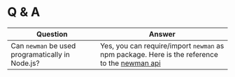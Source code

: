 # Q & A

|Question|Answer|
|---|---|
|Can `newman` be used programatically in Node.js? | Yes, you can require/import `newman` as npm package. Here is the reference to the [newman api](https://github.com/postmanlabs/newman#newmanrunoptions-object--callback-function--run-eventemitter)
